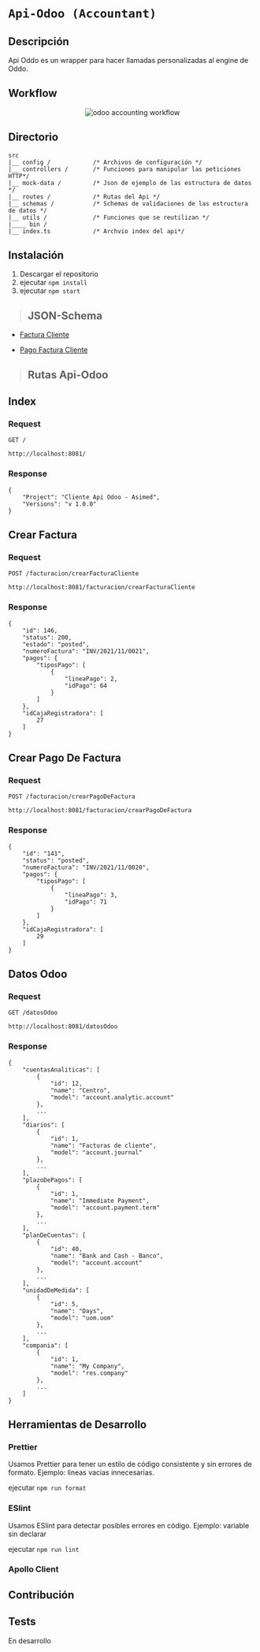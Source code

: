 # `Api-Odoo (Accountant)`

## Descripción

Api Oddo es un wrapper para hacer llamadas personalizadas al engine de Oddo.

## Workflow
<p align="center">
  <img src="static/workflow-api-odoo.drawio.svg" alt="odoo accounting workflow"/>
</p>

## Directorio

    src
    |__ config /            /* Archivos de configuración */
    |__ controllers /       /* Funciones para manipular las peticiones HTTP*/
    |__ mock-data /         /* Json de ejemplo de las estructura de datos */
    |__ routes /            /* Rutas del Api */
    |__ schemas /           /* Schemas de validaciones de las estructura de datos */
    |__ utils /             /* Funciones que se reutilizan */
    |____ bin /
    |__ index.ts            /* Archvio index del api*/

## Instalación

1. Descargar el repositorio
2. ejecutar `npm install`
3. ejecutar `npm start`

> ## JSON-Schema

- [Factura Cliente](https://github.com/Grupo-Viteri/apiOdoo/blob/master/src/mock-data/datosFacturaEjemploPostman.json)

- [Pago Factura Cliente](https://github.com/Grupo-Viteri/apiOdoo/blob/master/src/mock-data/datosPagoDeFactura.json)

> ## Rutas Api-Odoo

## Index

### Request

`GET /`

    http://localhost:8081/

### Response

    {
        "Project": "Cliente Api Odoo - Asimed",
        "Versions": "v 1.0.0"
    }

## Crear Factura

### Request

`POST /facturacion/crearFacturaCliente`

    http://localhost:8081/facturacion/crearFacturaCliente

### Response

    {
        "id": 146,
        "status": 200,
        "estado": "posted",
        "numeroFactura": "INV/2021/11/0021",
        "pagos": {
            "tiposPago": [
                {
                    "lineaPago": 2,
                    "idPago": 64
                }
            ]
        },
        "idCajaRegistradora": [
            27
        ]
    }

## Crear Pago De Factura

### Request

`POST /facturacion/crearPagoDeFactura`

    http://localhost:8081/facturacion/crearPagoDeFactura

### Response

    {
        "id": "141",
        "status": "posted",
        "numeroFactura": "INV/2021/11/0020",
        "pagos": {
            "tiposPago": [
                {
                    "lineaPago": 3,
                    "idPago": 71
                }
            ]
        },
        "idCajaRegistradora": [
            29
        ]
    }

## Datos Odoo

### Request

`GET /datosOdoo`

    http://localhost:8081/datosOdoo

### Response

    {
        "cuentasAnaliticas": [
            {
                "id": 12,
                "name": "Centro",
                "model": "account.analytic.account"
            },
            ...
        ],
        "diarios": [
            {
                "id": 1,
                "name": "Facturas de cliente",
                "model": "account.journal"
            },
            ...
        ],
        "plazoDePagos": [
            {
                "id": 1,
                "name": "Immediate Payment",
                "model": "account.payment.term"
            },
            ...
        ],
        "planDeCuentas": [
            {
                "id": 40,
                "name": "Bank and Cash - Banco",
                "model": "account.account"
            },
            ...
        ],
        "unidadDeMedida": [
            {
                "id": 5,
                "name": "Days",
                "model": "uom.uom"
            },
            ...
        ],
        "compania": [
            {
                "id": 1,
                "name": "My Company",
                "model": "res.company"
            },
            ...
        ]
    }

## Herramientas de Desarrollo

### Prettier

Usamos Prettier para tener un estilo de código consistente y sin errores de formato. Ejemplo: lineas vacias innecesarias.

ejecutar `npm run format`

### ESlint

Usamos ESlint para detectar posibles errores en código. Ejemplo: variable sin declarar

ejecutar `npm run lint`

### Apollo Client

## Contribución

## Tests

En desarrollo
